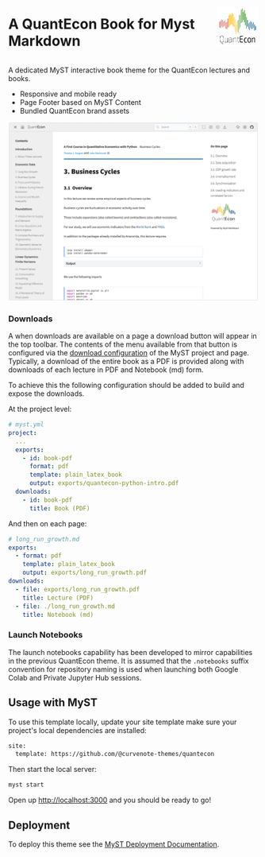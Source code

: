 <div style="display: flex; align-items: center;">
<h1 style="flex-grow: 1; margin-right: 12px;">A QuantEcon Book for Myst Markdown</h1>
<div style="justify-content: flex-end">
<img src="./qe-logo.png" style="height: 80px"/>
</div>
</div>

A dedicated MyST interactive book theme for the QuantEcon lectures and books.

- Responsive and mobile ready
- Page Footer based on MyST Content
- Bundled QuantEcon brand assets

![](./thumbnail.png)

### Downloads

A when downloads are available on a page a download button will appear in the top toolbar.
The contents of the menu available from that button is configured via the [download configuration](https://mystmd.org/guide/website-downloads) of the MyST project and page.
Typically, a download of the entire book as a PDF is provided along with downloads of each lecture in PDF and Notebook (md) form.

To achieve this the following configuration should be added to build and expose the downloads.

At the project level:

```yaml
# myst.yml
project:
  ...
  exports:
    - id: book-pdf
      format: pdf
      template: plain_latex_book
      output: exports/quantecon-python-intro.pdf
  downloads:
    - id: book-pdf
      title: Book (PDF)
```

And then on each page:

```yaml
# long_run_growth.md
exports:
  - format: pdf
    template: plain_latex_book
    output: exports/long_run_growth.pdf
downloads:
  - file: exports/long_run_growth.pdf
    title: Lecture (PDF)
  - file: ./long_run_growth.md
    title: Notebook (md)
```

### Launch Notebooks

The launch notebooks capability has been developed to mirror capabilities in the previous QuantEcon theme. It is assumed that the `.notebooks` suffix convention for repository naming is used when launching both Google Colab and Private Jupyter Hub sessions.

## Usage with MyST

To use this template locally, update your site template make sure your project's local dependencies are installed:

```sh
site:
  template: https://github.com/@curvenote-themes/quantecon
```

Then start the local server:

```sh
myst start
```

Open up [http://localhost:3000](http://localhost:3000) and you should be ready to go!

## Deployment

To deploy this theme see the [MyST Deployment Documentation](https://mystmd.org/guide/deployment).
